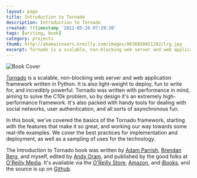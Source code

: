 ```yaml
---
layout: page
title: Introduction to Tornado
description: Introduction to Tornado
created: !!timestamp '2012-05-26 07:29:30'
tags: [writing, book]
category: projects
thumb: http://akamaicovers.oreilly.com/images/0636920021292/lrg.jpg
excerpt: Tornado is a scalable, non-blocking web server and web application framework written in Python. It is also light-weight to deploy, fun to write for, and incredibly powerful. 
---
```


![Book Cover](http://akamaicovers.oreilly.com/images/0636920021292/lrg.jpg)

[Tornado](http://tornadoweb.org) is a scalable, non-blocking web server and web application framework written in Python. It is also light-weight to deploy, fun to write for, and incredibly powerful. Tornado was written with performance in mind, aiming to solve the C10k problem, so by design it's an extremely high-performance framework. It's also packed with handy tools for dealing with social networks, user authentication, and all sorts of asynchronous fun. 

In this book, we've covered the basics of the Tornado framework, starting with the features that make it so great, and working our way towards some real-life examples. We cover the best practices for implementation and deployment, as well as a sampling of uses for the technology.

The Introduction to Tornado book was written by [Adam Parrish](http://www.decontextualize.com/), [Brendan Berg](http://www.plusminusfive.com/), and myself, edited by [Andy Oram](http://www.praxagora.com/andyo/), and published by the good folks at [O'Reilly Media](http://oreilly.com/). It's available via the [O'Reilly Store](http://shop.oreilly.com/product/0636920021292.do), [Amazon](http://www.amazon.com/Introduction-Tornado-Michael-Dory/dp/1449309070), and [iBooks](http://itunes.apple.com/us/book/introduction-to-tornado/id511968450?mt=11), and the source is up on [Github](http://introduction-to-tornado.github.com).